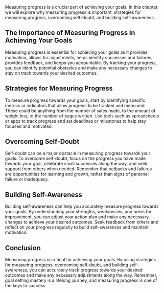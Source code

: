 
Measuring progress is a crucial part of achieving your goals. In this chapter, we will explore why measuring progress is important, strategies for measuring progress, overcoming self-doubt, and building self-awareness.

The Importance of Measuring Progress in Achieving Your Goals
------------------------------------------------------------

Measuring progress is essential for achieving your goals as it provides motivation, allows for adjustments, helps identify successes and failures, provides feedback, and keeps you accountable. By tracking your progress, you can identify potential obstacles and make any necessary changes to stay on track towards your desired outcomes.

Strategies for Measuring Progress
---------------------------------

To measure progress towards your goals, start by identifying specific metrics or indicators that allow progress to be tracked and measured. These could be anything from the number of sales made, to the amount of weight lost, to the number of pages written. Use tools such as spreadsheets or apps to track progress and set deadlines or milestones to help stay focused and motivated.

Overcoming Self-Doubt
---------------------

Self-doubt can be a major obstacle in measuring progress towards your goals. To overcome self-doubt, focus on the progress you have made towards your goal, celebrate small successes along the way, and seek support from others when needed. Remember that setbacks and failures are opportunities for learning and growth, rather than signs of personal failure or inadequacy.

Building Self-Awareness
-----------------------

Building self-awareness can help you accurately measure progress towards your goals. By understanding your strengths, weaknesses, and areas for improvement, you can adjust your action plan and make any necessary changes to achieve your desired outcomes. Seek feedback from others and reflect on your progress regularly to build self-awareness and maintain motivation.

Conclusion
----------

Measuring progress is critical for achieving your goals. By using strategies for measuring progress, overcoming self-doubt, and building self-awareness, you can accurately track progress towards your desired outcomes and make any necessary adjustments along the way. Remember, goal setting mastery is a lifelong journey, and measuring progress is one of the keys to success.
